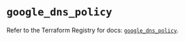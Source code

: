 # `google_dns_policy`

Refer to the Terraform Registry for docs: [`google_dns_policy`](https://registry.terraform.io/providers/hashicorp/google-beta/6.7.0/docs/resources/google_dns_policy).

